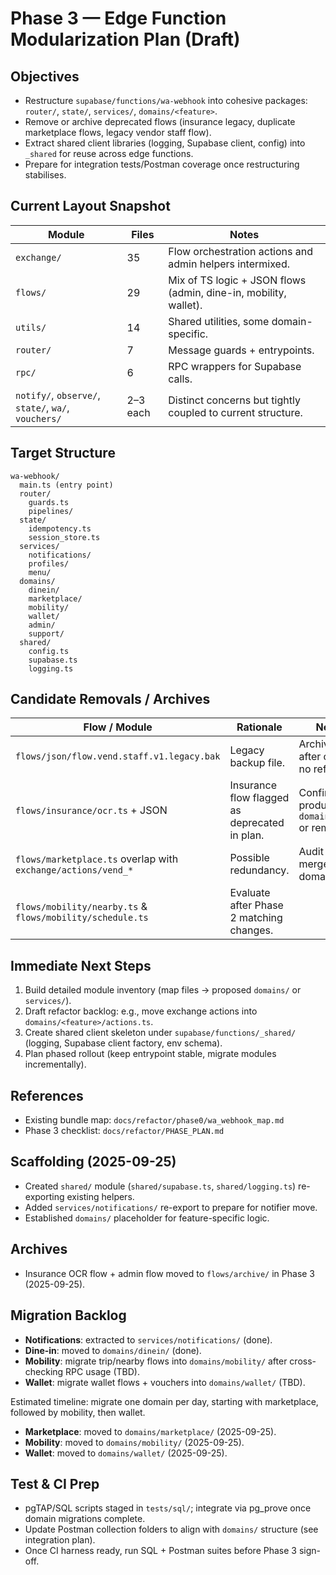 # Phase 3 — Edge Function Modularization Plan (Draft)

## Objectives
- Restructure `supabase/functions/wa-webhook` into cohesive packages: `router/`, `state/`, `services/`, `domains/<feature>`.
- Remove or archive deprecated flows (insurance legacy, duplicate marketplace flows, legacy vendor staff flow).
- Extract shared client libraries (logging, Supabase client, config) into `_shared` for reuse across edge functions.
- Prepare for integration tests/Postman coverage once restructuring stabilises.

## Current Layout Snapshot
| Module | Files | Notes |
|--------|-------|-------|
| `exchange/` | 35 | Flow orchestration actions and admin helpers intermixed. |
| `flows/` | 29 | Mix of TS logic + JSON flows (admin, dine-in, mobility, wallet). |
| `utils/` | 14 | Shared utilities, some domain-specific. |
| `router/` | 7 | Message guards + entrypoints. |
| `rpc/` | 6 | RPC wrappers for Supabase calls. |
| `notify/`, `observe/`, `state/`, `wa/`, `vouchers/` | 2–3 each | Distinct concerns but tightly coupled to current structure. |

## Target Structure
```
wa-webhook/
  main.ts (entry point)
  router/
    guards.ts
    pipelines/
  state/
    idempotency.ts
    session_store.ts
  services/
    notifications/
    profiles/
    menu/
  domains/
    dinein/
    marketplace/
    mobility/
    wallet/
    admin/
    support/
  shared/
    config.ts
    supabase.ts
    logging.ts
```

## Candidate Removals / Archives
| Flow / Module | Rationale | Next Step |
|---------------|-----------|-----------|
| `flows/json/flow.vend.staff.v1.legacy.bak` | Legacy backup file. | Archive or drop after confirming no references. |
| `flows/insurance/ocr.ts` + JSON | Insurance flow flagged as deprecated in plan. | Confirm with product; move to `domains/archive/` or remove. |
| `flows/marketplace.ts` overlap with `exchange/actions/vend_*` | Possible redundancy. | Audit usage; merge into domain service. |
| `flows/mobility/nearby.ts` & `flows/mobility/schedule.ts` | Evaluate after Phase 2 matching changes. |

## Immediate Next Steps
1. Build detailed module inventory (map files → proposed `domains/` or `services/`).
2. Draft refactor backlog: e.g., move exchange actions into `domains/<feature>/actions.ts`.
3. Create shared client skeleton under `supabase/functions/_shared/` (logging, Supabase client factory, env schema).
4. Plan phased rollout (keep entrypoint stable, migrate modules incrementally).

## References
- Existing bundle map: `docs/refactor/phase0/wa_webhook_map.md`
- Phase 3 checklist: `docs/refactor/PHASE_PLAN.md`

## Scaffolding (2025-09-25)
- Created `shared/` module (`shared/supabase.ts`, `shared/logging.ts`) re-exporting existing helpers.
- Added `services/notifications/` re-export to prepare for notifier move.
- Established `domains/` placeholder for feature-specific logic.

## Archives
- Insurance OCR flow + admin flow moved to `flows/archive/` in Phase 3 (2025-09-25).

## Migration Backlog
- **Notifications**: extracted to `services/notifications/` (done).
- **Dine-in**: moved to `domains/dinein/` (done).
- **Mobility**: migrate trip/nearby flows into `domains/mobility/` after cross-checking RPC usage (TBD).
- **Wallet**: migrate wallet flows + vouchers into `domains/wallet/` (TBD).

Estimated timeline: migrate one domain per day, starting with marketplace, followed by mobility, then wallet.
- **Marketplace**: moved to `domains/marketplace/` (2025-09-25).
- **Mobility**: moved to `domains/mobility/` (2025-09-25).
- **Wallet**: moved to `domains/wallet/` (2025-09-25).

## Test & CI Prep
- pgTAP/SQL scripts staged in `tests/sql/`; integrate via pg_prove once domain migrations complete.
- Update Postman collection folders to align with `domains/` structure (see integration plan).
- Once CI harness ready, run SQL + Postman suites before Phase 3 sign-off.
